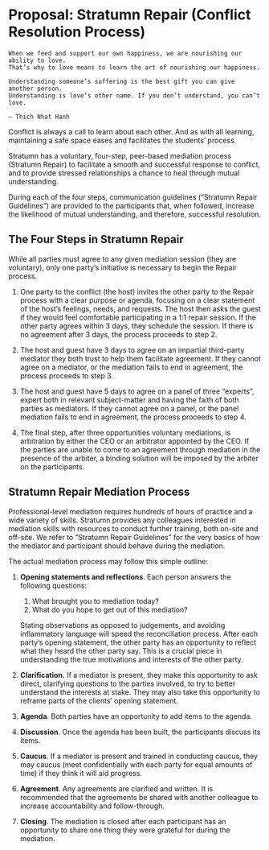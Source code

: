# Proposal: Stratumn Repair (Conflict Resolution Process)

    When we feed and support our own happiness, we are nourishing our ability to love.
    That’s why to love means to learn the art of nourishing our happiness.
     
    Understanding someone’s suffering is the best gift you can give another person.
    Understanding is love’s other name. If you don’t understand, you can’t love.
    
    — Thich Nhat Hanh

Conflict is always a call to learn about each other. And as with all learning, maintaining a safe space eases and facilitates the students’ process.

Stratumn has a voluntary, four-step, peer-based mediation process (Stratumn Repair) to facilitate a smooth and successful response to conflict, and to provide stressed relationships a chance to heal through mutual understanding.

During each of the four steps, communication guidelines (“Stratumn Repair Guidelines”) are provided to the participants that, when followed, increase the likelihood of mutual understanding, and therefore, successful resolution.


## The Four Steps in Stratumn Repair

While all parties must agree to any given mediation session (they are voluntary), only one party’s initiative is necessary to begin the Repair process.

1. One party to the conflict (the host) invites the other party to the Repair process with a clear purpose or agenda, focusing on a clear statement of the host’s feelings, needs, and requests. The host then asks the guest if they would feel comfortable participating in a 1:1 repair session. If the other party agrees within 3 days, they schedule the session. If there is no agreement after 3 days, the process proceeds to step 2.

2. The host and guest have 3 days to agree on an impartial third-party mediator they both trust to help them facilitate agreement. If they cannot agree on a mediator, or the mediation fails to end in agreement, the process proceeds to step 3.

3. The host and guest have 5 days to agree on a panel of three “experts”, expert both in relevant subject-matter and having the faith of both parties as mediators. If they cannot agree on a panel, or the panel mediation fails to end in agreement, the process proceeds to step 4.

4. The final step, after three opportunities voluntary mediations, is arbitration by either the CEO or an arbitrator appointed by the CEO. If the parties are unable to come to an agreement through mediation in the presence of the arbiter, a binding solution will be imposed by the arbiter on the participants.


## Stratumn Repair Mediation Process

Professional-level mediation requires hundreds of hours of practice and a wide variety of skills. Stratumn provides any colleagues interested in mediation skills with resources to conduct further training, both on-site and off-site. We refer to “Stratumn Repair Guidelines” for the very basics of how the mediator and participant should behave during the mediation.

The actual mediation process may follow this simple outline:


1. **Opening statements and reflections**. Each person answers the following questions:
    1. What brought you to mediation today?
    2. What do you hope to get out of this mediation?

    Stating observations as opposed to judgements, and avoiding inflammatory language will speed the reconciliation process. After each party’s opening statement, the other party has an opportunity to reflect what they heard the other party say. This is a crucial piece in understanding the true motivations and interests of the other party.

2. **Clarification.** If a mediator is present, they make this opportunity to ask direct, clarifying questions to the parties involved, to try to better understand the interests at stake. They may also take this opportunity to reframe parts of the clients’ opening statement.
3. **Agenda**. Both parties have an opportunity to add items to the agenda.
4. **Discussion**. Once the agenda has been built, the participants discuss its items.
5. **Caucus**. If a mediator is present and trained in conducting caucus, they may caucus (meet confidentially with each party for equal amounts of time) if they think it will aid progress.
6. **Agreement**. Any agreements are clarified and written. It is recommended that the agreements be shared with another colleague to increase accountability and follow-through.
7. **Closing**. The mediation is closed after each participant has an opportunity to share one thing they were grateful for during the mediation.

